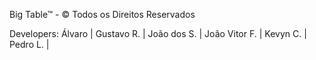 Big Table™ - © Todos os Direitos Reservados

Developers: Álvaro | Gustavo R. | João dos S. | João Vitor F. | Kevyn C. | Pedro L. |
